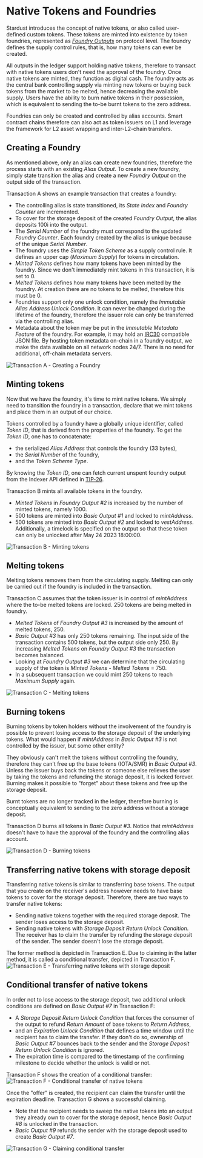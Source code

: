 # Native Tokens and Foundries

Stardust introduces the concept of native tokens, or also called user-defined custom tokens. These tokens are minted
into existence by token foundries, represented as [_Foundry Outputs_](https://github.com/lzpap/tips/blob/master/tips/TIP-0018/tip-0018.md#foundry-output) on protocol level. The foundry defines the
supply control rules, that is, how many tokens can ever be created.

All outputs in the ledger support holding native tokens, therefore to transact with native tokens users don't need the
approval of the foundry. Once native tokens are minted, they function as digital cash. The foundry acts as the central
bank controlling supply via minting new tokens or buying back tokens from the market to be melted, hence decreasing the
available supply. Users have the ability to burn native tokens in their possession, which is equivalent to sending
the to-be burnt tokens to the zero address.

Foundries can only be created and controlled by alias accounts. Smart contract chains therefore can also act as token issuers
on L1 and leverage the framework for L2 asset wrapping and inter-L2-chain transfers.

## Creating a Foundry

As mentioned above, only an alias can create new foundries, therefore the process starts with an existing _Alias Output_.
To create a new foundry, simply state transition the alias and create a new _Foundry Output_ on the output side of the
transaction.

Transaction A shows an example transaction that creates a foundry:
 - The controlling alias is state transitioned, its _State Index_ and _Foundry Counter_ are incremented.
 - To cover for the storage deposit of the created _Foundry Output_, the alias deposits 100i into the output.
 - The _Serial Number_ of the foundry must correspond to the updated _Foundry Counter_. Each foundry created by the alias
   is unique because of the unique _Serial Number_.
 - The foundry uses the _Simple Token Scheme_ as a supply control rule. It defines an upper cap (_Maximum Supply_) for
   tokens in circulation.
 - _Minted Tokens_ defines how many tokens have been minted by the foundry. Since we don't immediately mint tokens in this
   transaction, it is set to 0.
 - _Melted Tokens_ defines how many tokens have been melted by the foundry. At creation there are no tokens to be melted,
   therefore this must be 0.
 - Foundries support only one unlock condition, namely the _Immutable Alias Address Unlock Condition_. It can never be changed
   during the lifetime of the foundry, therefore the issuer role can only be transferred via the controlling alias.
 - Metadata about the token may be put in the _Immutable Metadata Feature_ of the foundry. For example, it may hold an
   [IRC30](https://github.com/iotaledger/tips/blob/token-metadata-schema/tips/TIP-0030/tip-0030.md) compatible JSON file.
   By hosting token metadata on-chain in a foundry output, we make the data available on all network nodes 24/7. There is
   no need for additional, off-chain metadata servers.

![Transaction A - Creating a Foundry](/img/stardust_explanations/stardust_ledger_anatomy/native_tokens_foundries/tx_A.svg)

## Minting tokens

Now that we have the foundry, it's time to mint native tokens. We simply need to transition the foundry in a transaction,
declare that we mint tokens and place them in an output of our choice.

Tokens controlled by a foundry have a globally unique identifier, called _Token ID_, that is derived from the properties
of the foundry. To get the _Token ID_, one has to concatenate:
 - the serialized _Alias Address_ that controls the foundry (33 bytes),
 - the _Serial Number_ of the foundry,
 - and the _Token Scheme Type_.

By knowing the _Token ID_, one can fetch current unspent foundry output from the Indexer API defined in [TIP-26](https://github.com/iotaledger/tips/blob/indexer-api/tips/TIP-0026/tip-0026.md).

Transaction B mints all available tokens in the foundry.
 - _Minted Tokens_ in _Foundry Output #2_ is increased by the number of minted tokens, namely 1000.
 - 500 tokens are minted into _Basic Output #1_ and locked to _mintAddress_.
 - 500 tokens are minted into _Basic Output #2_ and locked to _vestAddress_. Additionally, a timelock is specified on
   the output so that these token can only be unlocked after May 24 2023 18:00:00.

![Transaction B - Minting tokens](/img/stardust_explanations/stardust_ledger_anatomy/native_tokens_foundries/tx_B.svg)

## Melting tokens

Melting tokens removes them from the circulating supply. Melting can only be carried out if the foundry is included in
the transaction.

Transaction C assumes that the token issuer is in control of _mintAddress_ where the to-be melted tokens are locked.
250 tokens are being melted in foundry.
 - _Melted Tokens_ of _Foundry Output #3_ is increased by the amount of melted tokens, 250.
 - _Basic Output #3_ has only 250 tokens remaining. The input side of the transaction contains 500 tokens, but the output
 side only 250. By increasing _Melted Tokens_ on _Foundry Output #3_ the transaction becomes balanced.
 - Looking at _Foundry Output #3_ we can determine that the circulating supply of the token is _Minted Tokens_ - _Melted Tokens_ = 750.
 - In a subsequent transaction we could mint 250 tokens to reach _Maximum Supply_ again.

![Transaction C - Melting tokens](/img/stardust_explanations/stardust_ledger_anatomy/native_tokens_foundries/tx_C.svg)

## Burning tokens

Burning tokens by token holders without the involvement of the foundry is possible to prevent losing access to the
storage deposit of the underlying tokens. What would happen if _mintAddress_ in _Basic Output #3_ is not controlled by the
issuer, but some other entity?

They obviously can't melt the tokens without controlling the foundry, therefore they can't free up the base tokens (IOTA/SMR)
in _Basic Output #3_. Unless the issuer buys back the tokens or someone else relieves the user by taking the tokens and
refunding the storage deposit, it is locked forever. Burning makes it possible to "forget" about these tokens and free
up the storage deposit.

Burnt tokens are no longer tracked in the ledger, therefore burning is conceptually equivalent to sending to the zero address
without a storage deposit.

Transaction D burns all tokens in _Basic Output #3_. Notice that _mintAddress_ doesn't have to have the approval of the
foundry and the controlling alias account.

![Transaction D - Burning tokens](/img/stardust_explanations/stardust_ledger_anatomy/native_tokens_foundries/tx_D.svg)

## Transferring native tokens with storage deposit

Transferring native tokens is similar to transferring base tokens. The output that you create on the receiver's address
however needs to have base tokens to cover for the storage deposit. Therefore, there are two ways to transfer native tokens:
 - Sending native tokens together with the required storage deposit. The sender loses access to the storage deposit.
 - Sending native tokens with _Storage Deposit Return Unlock Condition_. The receiver has to claim the transfer by refunding
   the storage deposit of the sender. The sender doesn't lose the storage deposit.

The former method is depicted in Transaction E. Due to claiming in the latter method, it is called a conditional transfer, depicted in Transaction F.
![Transaction E - Transferring native tokens with storage deposit](/img/stardust_explanations/stardust_ledger_anatomy/native_tokens_foundries/tx_E.svg)

## Conditional transfer of native tokens

In order not to lose access to the storage deposit, two additional unlock conditions are defined on
_Basic Output #7_ in Transaction F:
 - A _Storage Deposit Return Unlock Condition_ that forces the consumer of the output to refund _Return Amount_ of base tokens to _Return Address_,
 - and an _Expiration Unlock Condition_ that defines a time window until the recipient has to claim the transfer. If they don't do so,
   ownership of _Basic Output #7_ bounces back to the sender and the _Storage Deposit Return Unlock Condition_ is ignored.
 - The expiration time is compared to the timestamp of the confirming milestone to decide whether the unlock is valid or not.

Transaction F shows the creation of a conditional transfer:
![Transaction F - Conditional transfer of native tokens](/img/stardust_explanations/stardust_ledger_anatomy/native_tokens_foundries/tx_F.svg)

Once the "offer" is created, the recipient can claim the transfer until the expiration deadline. Transaction G shows
a successful claiming.
 - Note that the recipient needs to sweep the native tokens into an output they already own to cover for the storage deposit, hence _Basic Output #8_ is unlocked in the transaction.
 - _Basic Output #9_ refunds the sender with the storage deposit used to create _Basic Output #7_.

![Transaction G - Claiming conditional transfer](/img/stardust_explanations/stardust_ledger_anatomy/native_tokens_foundries/tx_G.svg)
